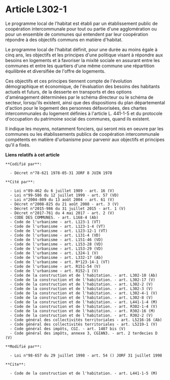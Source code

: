 # Article L302-1

Le programme local de l'habitat est établi par un établissement public de coopération intercommunale pour tout ou partie
d'une agglomération ou pour un ensemble de communes qui entendent par leur coopération répondre à des objectifs communs en
matière d'habitat.

Le programme local de l'habitat définit, pour une durée au moins égale à cinq ans, les objectifs et les principes d'une
politique visant à répondre aux besoins en logements et à favoriser la mixité sociale en assurant entre les communes et entre
les quartiers d'une même commune une répartition équilibrée et diversifiée de l'offre de logements.

Ces objectifs et ces principes tiennent compte de l'évolution démographique et économique, de l'évaluation des besoins des
habitants actuels et futurs, de la desserte en transports et des options d'aménagement déterminées par le schéma directeur ou
le schéma de secteur, lorsqu'ils existent, ainsi que des dispositions du plan départemental d'action pour le logement des
personnes défavorisées, des chartes intercommunales du logement définies à l'article L. 441-1-5 et du protocole d'occupation
du patrimoine social des communes, quand ils existent.

Il indique les moyens, notamment fonciers, qui seront mis en oeuvre par les communes ou les établissements publics de
coopération intercommunale compétents en matière d'urbanisme pour parvenir aux objectifs et principes qu'il a fixés.

**Liens relatifs à cet article**

	**Codifié par**:

	  - Décret n°78-621 1978-05-31 JORF 8 JUIN 1978

	**Cité par**:

	  - Loi n°89-462 du 6 juillet 1989 - art. 16 (V)
	  - Loi n°99-586 du 12 juillet 1999 - art. 57 (VD)
	  - Loi n°2004-809 du 13 août 2004 - art. 61 (V)
	  - Décret n°2008-825 du 21 août 2008 - art. 3 (V)
	  - Décret n°2015-986 du 31 juillet 2015 - art. 1 (V)
	  - Décret n°2017-761 du 4 mai 2017 - art. 2 (V)
	  - CODE DES COMMUNES. - art. L168-4 (Ab)
	  - Code de l'urbanisme - art. L123-1 (VT)
	  - Code de l'urbanisme - art. L123-1-4 (VT)
	  - Code de l'urbanisme - art. L123-12-1 (VT)
	  - Code de l'urbanisme - art. L131-4 (VD)
	  - Code de l'urbanisme - art. L151-46 (VD)
	  - Code de l'urbanisme - art. L153-28 (VD)
	  - Code de l'urbanisme - art. L153-29 (VD)
	  - Code de l'urbanisme - art. L324-1 (V)
	  - Code de l'urbanisme - art. L332-17 (Ab)
	  - Code de l'urbanisme - art. R*123-14-1 (VT)
	  - Code de l'urbanisme - art. R151-54 (V)
	  - Code de l'urbanisme - art. R152-1 (V)
	  - Code de la construction et de l'habitation. - art. L302-10 (Ab)
	  - Code de la construction et de l'habitation. - art. L302-17 (V)
	  - Code de la construction et de l'habitation. - art. L302-2 (V)
	  - Code de la construction et de l'habitation. - art. L302-3 (V)
	  - Code de la construction et de l'habitation. - art. L302-4-1 (V)
	  - Code de la construction et de l'habitation. - art. L302-8 (V)
	  - Code de la construction et de l'habitation. - art. L441-1-4 (M)
	  - Code de la construction et de l'habitation. - art. R302-1-4 (V)
	  - Code de la construction et de l'habitation. - art. R302-16 (M)
	  - Code de la construction et de l'habitation. - art. R302-2 (V)
	  - Code général des collectivités territoriales - art. L5216-16 (Ab)
	  - Code général des collectivités territoriales - art. L5219-1 (V)
	  - Code général des impôts, CGI. - art. 1407 bis (V)
	  - Code général des impôts, annexe 3, CGIAN3. - art. 2 terdecies D (V)

	**Modifié par**:

	  - Loi n°98-657 du 29 juillet 1998 - art. 54 () JORF 31 juillet 1998

	**Cite**:

	  - Code de la construction et de l'habitation. - art. L441-1-5 (M)
